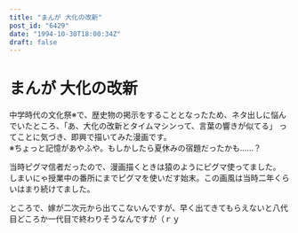 ```yaml
---
title: "まんが 大化の改新"
post_id: "6429"
date: "1994-10-30T18:00:34Z"
draft: false
---
```


# まんが 大化の改新

中学時代の文化祭※で、歴史物の掲示をすることとなったため、ネタ出しに悩んでいたところ、「あ、大化の改新とタイムマシンって、言葉の響きが似てる」 ってことに気づき、即興で描いてみた漫画です。  
※ちょっと記憶があやふや。もしかしたら夏休みの宿題だったかも……？ 

当時ピグマ信者だったので、漫画描くときは猿のようにピグマ使ってました。
しまいにゃ授業中の番所にまでピグマを使いだす始末。この画風は当時二年くらいはまり続けてました。

ところで、嫁が二次元から出てこないんですが、早く出てきてもらえないと八代目どころか一代目で終わりそうなんですが（ｒｙ
